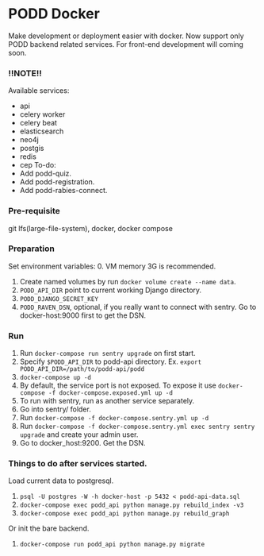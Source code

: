 # PODD Docker
Make development or deployment easier with docker. Now support only PODD backend
related services. For front-end development will coming soon.

### !!NOTE!!
Available services:
  - api
  - celery worker
  - celery beat
  - elasticsearch
  - neo4j
  - postgis
  - redis
  - cep
To-do:
  - Add podd-quiz.
  - Add podd-registration.
  - Add podd-rabies-connect.

### Pre-requisite
git lfs(large-file-system), docker, docker compose

### Preparation
Set environment variables:
  0. VM memory 3G is recommended.
  1. Create named volumes by run `docker volume create --name data`.
  2. `PODD_API_DIR` point to current working Django directory.
  3. `PODD_DJANGO_SECRET_KEY`
  4. `PODD_RAVEN_DSN`, optional, if you really want to connect with sentry. Go to docker-host:9000 first to get the DSN.

### Run
1. Run `docker-compose run sentry upgrade` on first start.
2. Specify `$PODD_API_DIR` to podd-api directory. Ex. `export PODD_API_DIR=/path/to/podd-api/podd`
3. `docker-compose up -d`
4. By default, the service port is not exposed. To expose it use `docker-compose -f docker-compose.exposed.yml up -d`
5. To run with sentry, run as another service separately.
  1. Go into sentry/ folder.
  2. Run `docker-compose -f docker-compose.sentry.yml up -d`
  3. Run `docker-compose -f docker-compose.sentry.yml exec sentry sentry upgrade` and create your admin user.
  4. Go to docker_host:9200. Get the DSN.

### Things to do after services started.
Load current data to postgresql.
  1. `psql -U postgres -W -h docker-host -p 5432 < podd-api-data.sql`
  2. `docker-compose exec podd_api python manage.py rebuild_index -v3`
  3. `docker-compose exec podd_api python manage.py rebuild_graph`

Or init the bare backend.
  1. `docker-compose run podd_api python manage.py migrate`

